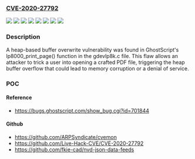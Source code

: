 ### [CVE-2020-27792](https://cve.mitre.org/cgi-bin/cvename.cgi?name=CVE-2020-27792)
![](https://img.shields.io/static/v1?label=Product&message=Fedora&color=blue)
![](https://img.shields.io/static/v1?label=Product&message=Red%20Hat%20Enterprise%20Linux%206&color=blue)
![](https://img.shields.io/static/v1?label=Product&message=Red%20Hat%20Enterprise%20Linux%207&color=blue)
![](https://img.shields.io/static/v1?label=Product&message=Red%20Hat%20Enterprise%20Linux%208&color=blue)
![](https://img.shields.io/static/v1?label=Product&message=Red%20Hat%20Enterprise%20Linux%209&color=blue)
![](https://img.shields.io/static/v1?label=Product&message=ghostscript&color=blue)
![](https://img.shields.io/static/v1?label=Version&message=n%2Fa&color=blue)
![](https://img.shields.io/static/v1?label=Vulnerability&message=Heap-based%20Buffer%20Overflow&color=brighgreen)

### Description

A heap-based buffer overwrite vulnerability was found in GhostScript's lp8000_print_page() function in the gdevlp8k.c file. This flaw allows an attacker to trick a user into opening a crafted PDF file, triggering the heap buffer overflow that could lead to memory corruption or a denial of service.

### POC

#### Reference
- https://bugs.ghostscript.com/show_bug.cgi?id=701844

#### Github
- https://github.com/ARPSyndicate/cvemon
- https://github.com/Live-Hack-CVE/CVE-2020-27792
- https://github.com/fkie-cad/nvd-json-data-feeds

